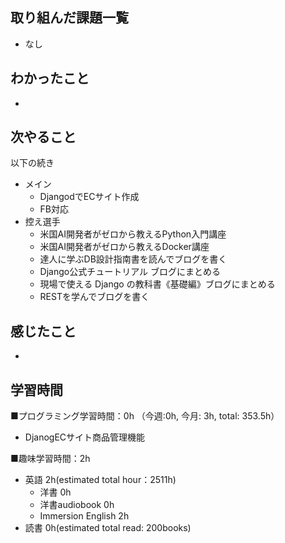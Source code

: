 ## 取り組んだ課題一覧
- なし

## わかったこと
- 

## 次やること
以下の続き
- メイン
  - DjangodでECサイト作成
  - FB対応
- 控え選手 
  - 米国AI開発者がゼロから教えるPython入門講座
  - 米国AI開発者がゼロから教えるDocker講座
  - 達人に学ぶDB設計指南書を読んでブログを書く
  - Django公式チュートリアル ブログにまとめる
  - 現場で使える Django の教科書《基礎編》ブログにまとめる
  - RESTを学んでブログを書く

## 感じたこと
- 

## 学習時間
■プログラミング学習時間：0h （今週:0h, 今月: 3h, total: 353.5h）
- DjanogECサイト商品管理機能
    
■趣味学習時間：2h
- 英語 2h(estimated total hour：2511h)
  - 洋書 0h
  - 洋書audiobook 0h
  - Immersion English 2h
- 読書 0h(estimated total read: 200books)
